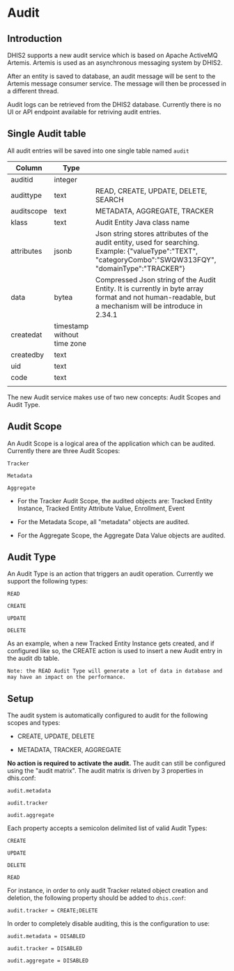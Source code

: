 # Audit

## Introduction

DHIS2 supports a new audit service which is based on Apache ActiveMQ Artemis. Artemis is used as an asynchronous messaging system by DHIS2.

After an entity is saved to database, an audit message will be sent to the Artemis message consumer service. The message will then be processed in a different thread.

Audit logs can be retrieved from the DHIS2 database. Currently there is no UI or API endpoint available for retriving audit entries.


## Single Audit table

<!--DHIS2-SECTION-ID:audit_table-->

All audit entries will be saved into one single table named `audit`

| Column     | Type                        |                                                                                                                                                   |   |
|------------|-----------------------------|---------------------------------------------------------------------------------------------------------------------------------------------------|---|
| auditid    | integer                     |                                                                                                                                                   |   |
| audittype  | text                        | READ, CREATE, UPDATE, DELETE, SEARCH                                                                                                                  |   |
| auditscope | text                        | METADATA, AGGREGATE, TRACKER                                                                                                                        |   |
| klass      | text                        | Audit Entity Java class name                                                                                                                      |   |
| attributes | jsonb                       | Json string stores attributes of the audit entity, used for searching. Example: {"valueType":"TEXT", "categoryCombo":"SWQW313FQY", "domainType":"TRACKER"} |   |
| data       | bytea                       | Compressed Json string of the Audit Entity. It is currently in byte array format and not human-readable, but a mechanism will be introduce in 2.34.1                                                                                                        |   |
| createdat  | timestamp without time zone |                                                                                                                                                   |   |
| createdby  | text                        |                                                                                                                                                   |   |
| uid        | text                        |                                                                                                                                                   |   |
| code       | text                        |                                                                                                                                                   |   |
|            |                             |   



The new Audit service makes use of two new concepts: Audit Scopes and Audit Type.

## Audit Scope

<!--DHIS2-SECTION-ID:audit_scope-->

An Audit Scope is a logical area of the application which can be audited. Currently there are three Audit Scopes:

```
Tracker

Metadata

Aggregate
```

- For the Tracker Audit Scope, the audited objects are:
Tracked Entity Instance, Tracked Entity Attribute Value, Enrollment, Event

- For the Metadata Scope, all "metadata" objects are audited.

- For the Aggregate Scope, the Aggregate Data Value objects are audited.


## Audit Type

<!--DHIS2-SECTION-ID:audit_type-->

An Audit Type is an action that triggers an audit operation. Currently we support the following types:

```
READ

CREATE

UPDATE

DELETE
```

As an example, when a new Tracked Entity Instance gets created, and if configured like so, the CREATE action is used to insert a new Audit entry in the audit db table.

``` Note: the READ Audit Type will generate a lot of data in database and may have an impact on the performance. ```

## Setup

<!--DHIS2-SECTION-ID:audit_configuration-->

The audit system is automatically configured to audit for the following scopes and types:

- CREATE, UPDATE, DELETE

- METADATA, TRACKER, AGGREGATE

**No action is required to activate the audit.**
The audit can still be configured using the "audit matrix". The audit matrix is driven by 3 properties in dhis.conf:

```
audit.metadata

audit.tracker

audit.aggregate
```

Each property accepts a semicolon delimited list of valid Audit Types:

```
CREATE

UPDATE

DELETE

READ
```

For instance, in order to only audit Tracker related object creation and deletion, the following property should be added to `dhis.conf`:

```
audit.tracker = CREATE;DELETE
```

In order to completely disable auditing, this is the configuration to use:
```
audit.metadata = DISABLED 

audit.tracker = DISABLED 

audit.aggregate = DISABLED
```

